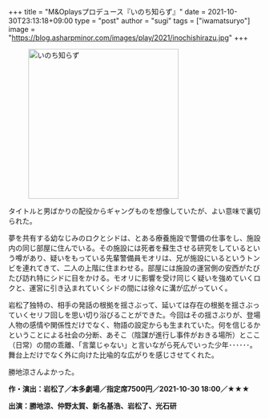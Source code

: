 +++
title = "M&Oplaysプロデュース『いのち知らず』"
date = 2021-10-30T23:13:18+09:00
type = "post"
author = "sugi"
tags = ["iwamatsuryo"]
image = "https://blog.asharpminor.com/images/play/2021/inochishirazu.jpg"
+++
<figure class="alignleft"><img src="/images/play/2021/inochishirazu.jpg" alt="いのち知らず" style="width: 300px !important;"></figure>

タイトルと男ばかりの配役からギャングものを想像していたが、よい意味で裏切られた。

夢を共有する幼なじみのロクとシドは、とある療養施設で警備の仕事をし、施設内の同じ部屋に住んでいる。その施設には死者を蘇生させる研究をしているという噂があり、疑いをもっている先輩警備員モオリは、兄が施設にいるというトンビを連れてきて、二人の上階に住まわせる。部屋には施設の運営側の安西がたびたび訪れ特にシドに目をかける。モオリに影響を受け同じく疑いを強めていくロクと、運営に引き込まれていくシドの間には徐々に溝が広がっていく。

岩松了独特の、相手の発話の根拠を揺さぶって、延いては存在の根拠を揺さぶっていくセリフ回しを思い切り浴びることができた。今回はその揺さぶりが、登場人物の感情や関係性だけでなく、物語の設定からも生まれていた。何を信じるかということによる社会の分断、あそこ（陰謀が進行し事件がおきる場所）とここ（日常）の間の乖離、「言葉じゃない」と言いながら死んでいった少年･･････。舞台上だけでなく外に向けた比喩的な広がりを感じさせてくれた。

勝地涼さんよかった。

**作・演出：岩松了／本多劇場／指定席7500円／2021-10-30 18:00／★★★**

**出演：勝地涼、仲野太賀、新名基浩、岩松了、光石研**
